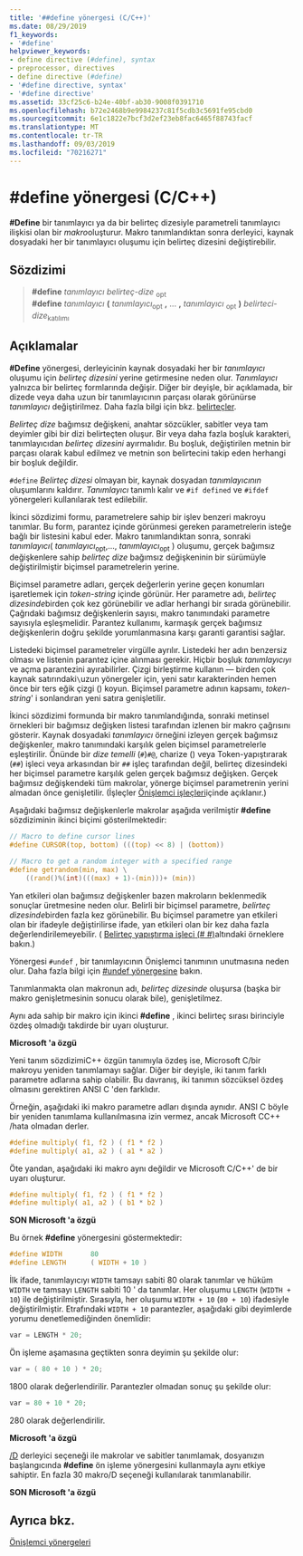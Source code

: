 ```yaml
---
title: '##define yönergesi (C/C++)'
ms.date: 08/29/2019
f1_keywords:
- '#define'
helpviewer_keywords:
- define directive (#define), syntax
- preprocessor, directives
- define directive (#define)
- '#define directive, syntax'
- '#define directive'
ms.assetid: 33cf25c6-b24e-40bf-ab30-9008f0391710
ms.openlocfilehash: b72e2468b9e9984237c81f5cdb3c5691fe95cbd0
ms.sourcegitcommit: 6e1c1822e7bcf3d2ef23eb8fac6465f88743facf
ms.translationtype: MT
ms.contentlocale: tr-TR
ms.lasthandoff: 09/03/2019
ms.locfileid: "70216271"
---
```

# <a name="define-directive-cc"></a>#define yönergesi (C/C++)

**#Define** bir tanımlayıcı ya da bir belirteç dizesiyle parametreli tanımlayıcı ilişkisi olan bir *makro*oluşturur. Makro tanımlandıktan sonra derleyici, kaynak dosyadaki her bir tanımlayıcı oluşumu için belirteç dizesini değiştirebilir.

## <a name="syntax"></a>Sözdizimi

> **#define** *tanımlayıcı* *belirteç-dize* <sub>opt</sub>\
> **#define** *tanımlayıcı* **(** *tanımlayıcı*<sub>opt</sub> **,** ... **,** *tanımlayıcı* <sub>opt</sub> **)** *belirteci-dize*<sub>katılımı</sub>

## <a name="remarks"></a>Açıklamalar

**#Define** yönergesi, derleyicinin kaynak dosyadaki her bir *tanımlayıcı* oluşumu için *belirteç dizesini* yerine getirmesine neden olur. *Tanımlayıcı* yalnızca bir belirteç formlarında değişir. Diğer bir deyişle, bir açıklamada, bir dizede veya daha uzun bir tanımlayıcının parçası olarak görünürse *tanımlayıcı* değiştirilmez. Daha fazla bilgi için bkz. [belirteçler](../cpp/tokens-cpp.md).

*Belirteç dize* bağımsız değişkeni, anahtar sözcükler, sabitler veya tam deyimler gibi bir dizi belirteçten oluşur. Bir veya daha fazla boşluk karakteri, tanımlayıcıdan *belirteç dizesini* ayırmalıdır. Bu boşluk, değiştirilen metnin bir parçası olarak kabul edilmez ve metnin son belirtecini takip eden herhangi bir boşluk değildir.

`#define` *Belirteç dizesi* olmayan bir, kaynak dosyadan *tanımlayıcının* oluşumlarını kaldırır. *Tanımlayıcı* tanımlı kalır ve `#if defined` ve `#ifdef` yönergeleri kullanılarak test edilebilir.

İkinci sözdizimi formu, parametrelere sahip bir işlev benzeri makroyu tanımlar. Bu form, parantez içinde görünmesi gereken parametrelerin isteğe bağlı bir listesini kabul eder. Makro tanımlandıktan sonra, sonraki *tanımlayıcı*( *tanımlayıcı*<sub>opt</sub>,..., *tanımlayıcı*<sub>opt</sub> ) oluşumu, gerçek bağımsız değişkenlere sahip *belirteç dize* bağımsız değişkeninin bir sürümüyle değiştirilmiştir biçimsel parametrelerin yerine.

Biçimsel parametre adları, gerçek değerlerin yerine geçen konumları işaretlemek için *token-string* içinde görünür. Her parametre adı, *belirteç dizesinde*birden çok kez görünebilir ve adlar herhangi bir sırada görünebilir. Çağrıdaki bağımsız değişkenlerin sayısı, makro tanımındaki parametre sayısıyla eşleşmelidir. Parantez kullanımı, karmaşık gerçek bağımsız değişkenlerin doğru şekilde yorumlanmasına karşı garanti garantisi sağlar.

Listedeki biçimsel parametreler virgülle ayrılır. Listedeki her adın benzersiz olması ve listenin parantez içine alınması gerekir. Hiçbir boşluk *tanımlayıcıyı* ve açma parantezini ayırabilirler. Çizgi birleştirme kullanın — birden çok kaynak satırındaki`\`uzun yönergeler için, yeni satır karakterinden hemen önce bir ters eğik çizgi () koyun. Biçimsel parametre adının kapsamı, *token-string*' i sonlandıran yeni satıra genişletilir.

İkinci sözdizimi formunda bir makro tanımlandığında, sonraki metinsel örnekleri bir bağımsız değişken listesi tarafından izlenen bir makro çağrısını gösterir. Kaynak dosyadaki *tanımlayıcı* örneğini izleyen gerçek bağımsız değişkenler, makro tanımındaki karşılık gelen biçimsel parametrelerle eşleştirilir. Önünde bir *dize temelli* (`#`)`#@`, charize () veya Token-yapıştırarak (`##`) işleci veya arkasından bir `##` işleç tarafından değil, belirteç dizesindeki her biçimsel parametre karşılık gelen gerçek bağımsız değişken. Gerçek bağımsız değişkendeki tüm makrolar, yönerge biçimsel parametrenin yerini almadan önce genişletilir. (İşleçler [Önişlemci işleçleri](../preprocessor/preprocessor-operators.md)içinde açıklanır.)

Aşağıdaki bağımsız değişkenlerle makrolar aşağıda verilmiştir **#define** sözdiziminin ikinci biçimi gösterilmektedir:

```C
// Macro to define cursor lines
#define CURSOR(top, bottom) (((top) << 8) | (bottom))

// Macro to get a random integer with a specified range
#define getrandom(min, max) \
    ((rand()%(int)(((max) + 1)-(min)))+ (min))
```

Yan etkileri olan bağımsız değişkenler bazen makroların beklenmedik sonuçlar üretmesine neden olur. Belirli bir biçimsel parametre, *belirteç dizesinde*birden fazla kez görünebilir. Bu biçimsel parametre yan etkileri olan bir ifadeyle değiştirilirse ifade, yan etkileri olan bir kez daha fazla değerlendirilemeyebilir. ( [Belirteç yapıştırma işleci (# #)](../preprocessor/token-pasting-operator-hash-hash.md)altındaki örneklere bakın.)

Yönergesi `#undef` , bir tanımlayıcının Önişlemci tanımının unutmasına neden olur. Daha fazla bilgi için [#undef yönergesine](../preprocessor/hash-undef-directive-c-cpp.md) bakın.

Tanımlanmakta olan makronun adı, *belirteç dizesinde* oluşursa (başka bir makro genişletmesinin sonucu olarak bile), genişletilmez.

Aynı ada sahip bir makro için ikinci **#define** , ikinci belirteç sırası birinciyle özdeş olmadığı takdirde bir uyarı oluşturur.

**Microsoft 'a özgü**

Yeni tanım sözdizimiC++ özgün tanımıyla özdeş ise, Microsoft C/bir makroyu yeniden tanımlamayı sağlar. Diğer bir deyişle, iki tanım farklı parametre adlarına sahip olabilir. Bu davranış, iki tanımın sözcüksel özdeş olmasını gerektiren ANSI C 'den farklıdır.

Örneğin, aşağıdaki iki makro parametre adları dışında aynıdır. ANSI C böyle bir yeniden tanımlama kullanılmasına izin vermez, ancak Microsoft CC++ /hata olmadan derler.

```C
#define multiply( f1, f2 ) ( f1 * f2 )
#define multiply( a1, a2 ) ( a1 * a2 )
```

Öte yandan, aşağıdaki iki makro aynı değildir ve Microsoft C/C++' de bir uyarı oluşturur.

```C
#define multiply( f1, f2 ) ( f1 * f2 )
#define multiply( a1, a2 ) ( b1 * b2 )
```

**SON Microsoft 'a özgü**

Bu örnek **#define** yönergesini göstermektedir:

```C
#define WIDTH       80
#define LENGTH      ( WIDTH + 10 )
```

İlk ifade, tanımlayıcıyı `WIDTH` tamsayı sabiti 80 olarak tanımlar ve hüküm `WIDTH` ve tamsayı `LENGTH` sabiti 10 ' da tanımlar. Her oluşumu `LENGTH` (`WIDTH + 10`) ile değiştirilmiştir. Sırasıyla, her oluşumu `WIDTH + 10` (`80 + 10`) ifadesiyle değiştirilmiştir. Etrafındaki `WIDTH + 10` parantezler, aşağıdaki gibi deyimlerde yorumu denetlemediğinden önemlidir:

```C
var = LENGTH * 20;
```

Ön işleme aşamasına geçtikten sonra deyimin şu şekilde olur:

```C
var = ( 80 + 10 ) * 20;
```

1800 olarak değerlendirilir. Parantezler olmadan sonuç şu şekilde olur:

```C
var = 80 + 10 * 20;
```

280 olarak değerlendirilir.

**Microsoft 'a özgü**

[/D](../build/reference/d-preprocessor-definitions.md) derleyici seçeneği ile makrolar ve sabitler tanımlamak, dosyanızın başlangıcında **#define** ön işleme yönergesini kullanmayla aynı etkiye sahiptir. En fazla 30 makro/D seçeneği kullanılarak tanımlanabilir.

**SON Microsoft 'a özgü**

## <a name="see-also"></a>Ayrıca bkz.

[Önişlemci yönergeleri](../preprocessor/preprocessor-directives.md)
